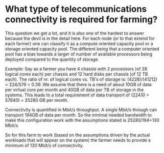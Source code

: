 # What type of telecommunications connectivity is required for farming?

This question we get a lot, and it is also one of the hardest to answer because the devil is in the detail here. For each node (or to that extend for each farmer) one can classify it as a compute oriented capacity pool or a storage oriented capacity pool. The different being that a computer oriented pool has a bias towards a larger of number of available processors being deployed compared to the quantity of storage.

Example:  Say as a farmer you have 4 chassis with 2 processors )of 28 logical cores each) per chassis and 12 hard disks per chassis (of 12 TB each).  The ratio of nr. of logical cores vs. TB's of storage is: (4*2*28)/(4*12*12) = 224/576 = 0.39.  We assume that there is a need of about 10GB of data per virtual core per month and 40GB of data per TB of storage in the systems.  This leads to a total requirement of data transport of (224*10 + 576*40) = 25280 GB per month.

Connectivity is quantified in Mbit/s throughput.  A single Mbit/s through can transport 194GB of data per month.  So the minimal needed bandwidth to make this configuration work with the assumptions stated is 25280/194=130 Mbit/s

So for this farm to work (based on the assumptions driven by the actual workloads that will appear on the system) the farmer needs to provide a minimum of 130 Mbit/s of connectivity.